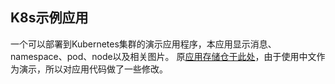 ## K8s示例应用

一个可以部署到Kubernetes集群的演示应用程序，本应用显示消息、namespace、pod、node以及相关图片。
原[应用存储仓于此处](https://github.com/paulbouwer/hello-kubernetes)，由于使用中文作为演示，所以对应用代码做了一些修改。